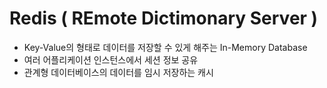 # Redis ( REmote Dictimonary Server )
- Key-Value의 형태로 데이터를 저장할 수 있게 해주는 In-Memory Database
- 여러 어플리케이션 인스턴스에서 세션 정보 공유
- 관계형 데이터베이스의 데이터를 임시 저장하는 캐시

